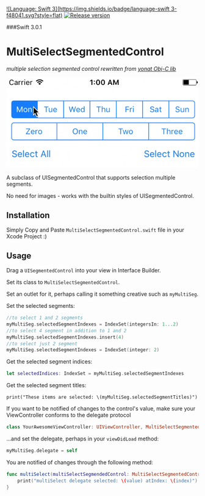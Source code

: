 
[![Language: Swift 3](https://img.shields.io/badge/language-swift 3-f48041.svg?style=flat)](https://developer.apple.com/swift)
[![Release version](https://img.shields.io/badge/release-1.0-green.svg)]()

###Swift 3.0.1

# MultiSelectSegmentedControl
*multiple selection segmented control rewritten from [yonat Obj-C lib](https://github.com/yonat/MultiSelectSegmentedControl)*

![Example](stuff/example.gif)

A subclass of UISegmentedControl that supports selection multiple segments.

No need for images - works with the builtin styles of UISegmentedControl.

## Installation

Simply Copy and Paste `MultiSelectSegmentedControl.swift` file in your Xcode Project :)

## Usage

Drag a `UISegmentedControl` into your view in Interface Builder.

Set its class to `MultiSelectSegmentedControl`.

Set an outlet for it, perhaps calling it something creative such as `myMultiSeg`.

Set the selected segments:
``` swift
//to select 1 and 2 segments
myMultiSeg.selectedSegmentIndexes = IndexSet(integersIn: 1...2)
//to select 4 segment in addition to 1 and 2
myMultiSeg.selectedSegmentIndexes.insert(4)
//to select just 2 segment
myMultiSeg.selectedSegmentIndexes = IndexSet(integer: 2)
```

Get the selected segment indices:
``` swift
let selectedIndices: IndexSet = myMultiSeg.selectedSegmentIndexes
```

Get the selected segment titles:
``` oswiftbjc
print("These items are selected: \(myMultiSeg.selectedSegmentTitles)")
```

If you want to be notified of changes to the control's value, make sure your ViewController conforms to the delegate protocol

```swift
class YourAwesomeViewController: UIViewController, MultiSelectSegmentedControlDelegate {
```

...and set the delegate, perhaps in your `viewDidLoad` method:

``` swift
myMultiSeg.delegate = self
```

You are notified of changes through the following method:
``` swift
func multiSelect(multiSelectSegmendedControl: MultiSelectSegmentedControl, didChangeValue value: Bool, atIndex index: Int) {
    print("multiSelect delegate selected: \(value) atIndex: \(index)")
}
```
